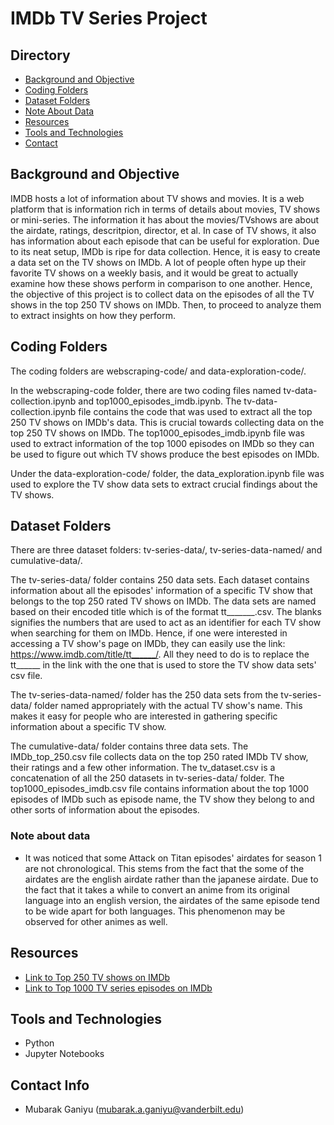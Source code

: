 # IMDb TV Series Project

## Directory
- [Background and Objective](#background-and-objective)
- [Coding Folders](#coding-folders)
- [Dataset Folders](#dataset-folders)
- [Note About Data](#note-about-data)
- [Resources](#resources)
- [Tools and Technologies](#tools-and-technologies)
- [Contact](#contact-info)

## Background and Objective

IMDB hosts a lot of information about TV shows and movies. It is a web platform that is information rich in terms of details about movies, TV shows or mini-series. The information it has about the movies/TVshows are about the airdate, ratings, descritpion, director, et al. In case of TV shows, it also has information about each episode that can be useful for exploration. Due to its neat setup, IMDb is ripe for data collection. Hence, it is easy to create a data set on the TV shows on IMDb. A lot of people often hype up their favorite TV shows on a weekly basis, and it would be great to actually examine how these shows perform in comparison to one another. Hence, the objective of this project is to collect data on the episodes of all the TV shows in the top 250 TV shows on IMDb. Then, to proceed to analyze them to extract insights on how they perform.

## Coding Folders

The coding folders are webscraping-code/ and data-exploration-code/. 

In the webscraping-code folder, there are two coding files named tv-data-collection.ipynb and top1000_episodes_imdb.ipynb. The tv-data-collection.ipynb file contains the code that was used to extract all the top 250 TV shows on IMDb's data. This is crucial towards collecting data on the top 250 TV shows on IMDb. The top1000_episodes_imdb.ipynb file was used to extract information of the top 1000 episodes on IMDb so they can be used to figure out which TV shows produce the best episodes on IMDb. 

Under the data-exploration-code/ folder, the data_exploration.ipynb file was used to explore the TV show data sets to extract crucial findings about the TV shows.

## Dataset Folders

There are three dataset folders: tv-series-data/, tv-series-data-named/ and cumulative-data/. 

The tv-series-data/ folder contains 250 data sets. Each dataset contains information about all the episodes' information of a specific TV show that belongs to the top 250 rated TV shows on IMDb. The data sets are named based on their encoded title which is of the format tt_______.csv. The blanks signifies the numbers that are used to act as an identifier for each TV show when searching for them on IMDb. Hence, if one were interested in accessing a TV show's page on IMDb, they can easily use the link: https://www.imdb.com/title/tt______/. All they need to do is to replace the tt______ in the link with the one that is used to store the TV show data sets' csv file.

The tv-series-data-named/ folder has the 250 data sets from the tv-series-data/ folder named appropriately with the actual TV show's name. This makes it easy for people who are interested in gathering specific information about a specific TV show.

The cumulative-data/ folder contains three data sets. The IMDb_top_250.csv file collects data on the top 250 rated IMDb TV show, their ratings and a few other information. The tv_dataset.csv is a concatenation of all the 250 datasets in tv-series-data/ folder. The top1000_episodes_imdb.csv file contains information about the top 1000 episodes of IMDb such as episode name, the TV show they belong to and other sorts of information about the episodes.

### Note about data

- It was noticed that some Attack on Titan episodes' airdates for season 1 are not chronological. This stems from the fact that the some of the airdates are the english airdate rather than the japanese airdate. Due to the fact that it takes a while to convert an anime from its original language into an english version, the airdates of the same episode tend to be wide apart for both languages. This phenomenon may be observed for other animes as well.

## Resources
- [Link to Top 250 TV shows on IMDb](https://www.imdb.com/chart/toptv/)
- [Link to Top 1000 TV series episodes on IMDb](https://www.imdb.com/search/title/?num_votes=1000,&sort=user_rating,desc&title_type=tv_episode)

## Tools and Technologies
- Python
- Jupyter Notebooks

## Contact Info
- Mubarak Ganiyu (mubarak.a.ganiyu@vanderbilt.edu)
